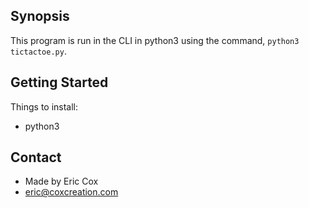 ## Synopsis

This program is run in the CLI in python3 using the command, `python3 tictactoe.py`.

## Getting Started

Things to install:
* python3

## Contact

* Made by Eric Cox
* eric@coxcreation.com